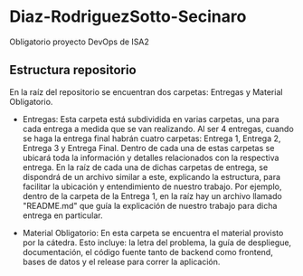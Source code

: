 # Diaz-RodriguezSotto-Secinaro

Obligatorio proyecto DevOps de ISA2

## Estructura repositorio

En la raíz del repositorio se encuentran dos carpetas: Entregas y Material Obligatorio.

- Entregas: Esta carpeta está subdividida en varias carpetas, una para cada entrega a medida que se van realizando. Al ser 4 entregas, cuando se haga la entrega final habrán cuatro carpetas: Entrega 1, Entrega 2, Entrega 3 y Entrega Final. Dentro de cada una de estas carpetas se ubicará toda la información y detalles relacionados con la respectiva entrega. En la raíz de cada una de dichas carpetas de entrega, se dispondrá de un archivo similar a este, explicando la estructura, para facilitar la ubicación y entendimiento de nuestro trabajo. Por ejemplo, dentro de la carpeta de la Entrega 1, en la raíz hay un archivo llamado "README.md" que guía la explicación de nuestro trabajo para dicha entrega en particular. 

- Material Obligatorio: En esta carpeta se encuentra el material provisto por la cátedra. Esto incluye: la letra del problema, la guía de despliegue, documentación, el código fuente tanto de backend como frontend, bases de datos y el release para correr la aplicación. 
